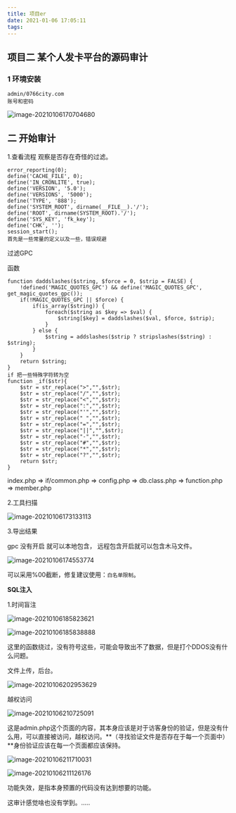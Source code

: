 ```yaml
---
title: 项目er
date: 2021-01-06 17:05:11
tags:
---
```


## 项目二 某个人发卡平台的源码审计

### 1 环境安装

```
admin/0766city.com
账号和密码
```

![image-20210106170704680](https://i.loli.net/2021/01/06/cjn1exoh4fIAyui.png)

## 二 开始审计

1.查看流程 观察是否存在奇怪的过滤。

```
error_reporting(0);
define('CACHE_FILE', 0);
define('IN_CRONLITE', true);
define('VERSION', '5.0');
define('VERSIONS', '5000');
define('TYPE', '888');
define('SYSTEM_ROOT', dirname(__FILE__).'/');
define('ROOT', dirname(SYSTEM_ROOT).'/');
define('SYS_KEY', 'fk_key');
define('CHK', '');
session_start();
首先是一些常量的定义以及一些，错误规避
```

过滤GPC

函数

```
function daddslashes($string, $force = 0, $strip = FALSE) {
	!defined('MAGIC_QUOTES_GPC') && define('MAGIC_QUOTES_GPC', get_magic_quotes_gpc());
	if(!MAGIC_QUOTES_GPC || $force) {
		if(is_array($string)) {
			foreach($string as $key => $val) {
				$string[$key] = daddslashes($val, $force, $strip);
			}
		} else {
			$string = addslashes($strip ? stripslashes($string) : $string);
		}
	}
	return $string;
}
if 把一些特殊字符转为空
function _if($str){
    $str = str_replace(">","",$str);
    $str = str_replace("/","",$str);
    $str = str_replace("<","",$str);
    $str = str_replace(":","",$str);
    $str = str_replace("'","",$str);
    $str = str_replace(" ","",$str);
    $str = str_replace("=","",$str);
    $str = str_replace("||","",$str);
    $str = str_replace("-","",$str);
    $str = str_replace("#","",$str);
    $str = str_replace("*","",$str);
    $str = str_replace("?","",$str);
    return $str;
}
```

index.php => if/common.php => config.php => db.class.php => function.php => member.php

2.工具扫描

![image-20210106173133113](https://i.loli.net/2021/01/06/9hMiuvY2mBVExAQ.png)

3.导出结果

gpc 没有开启 就可以本地包含， 远程包含开启就可以包含木马文件。

![image-20210106174553774](https://i.loli.net/2021/01/06/t9DMhcI1yvseUGH.png)

可以采用%00截断，修复建议使用：`白名单限制`。

**SQL注入**

1.时间盲注

![image-20210106185823621](https://i.loli.net/2021/01/06/prvT9d5tZqNunCJ.png)

![image-20210106185838888](https://i.loli.net/2021/01/06/Inl4DXh9LozC6bV.png)

这里的函数绕过，没有符号这些，可能会导致出不了数据，但是打个DDOS没有什么问题。

文件上传，后台。

![image-20210106202953629](https://i.loli.net/2021/01/06/8QJ4maZ9cqHyzTu.png)

越权访问

![image-20210106210725091](https://i.loli.net/2021/01/06/gkoAaBFCEUqmvcd.png)

这是admin.php这个页面的内容，其本身应该是对于访客身份的验证，但是没有什么用，可以直接被访问，越权访问。**（寻找验证文件是否存在于每一个页面中）**身份验证应该在每一个页面都应该保持。

![image-20210106211710031](https://i.loli.net/2021/01/06/QSXsUiVg798IMo1.png)

![image-20210106211126176](https://i.loli.net/2021/01/06/TADPx9OeCY2KQuM.png)

功能失效，是指本身预置的代码没有达到想要的功能。

这审计感觉啥也没有学到。.....